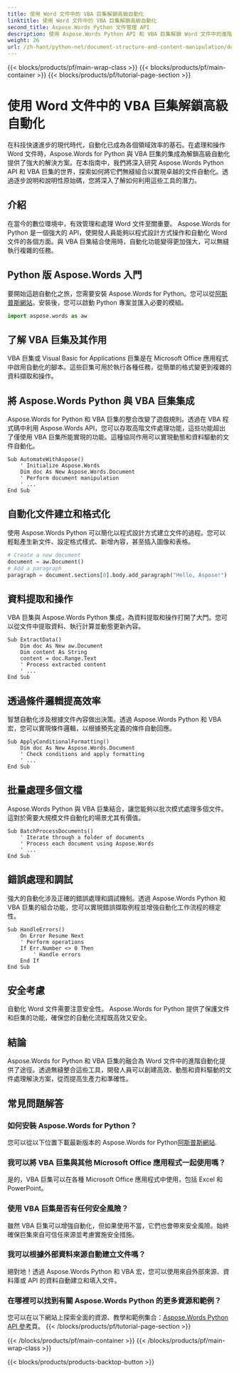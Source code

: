 ```yaml
---
title: 使用 Word 文件中的 VBA 巨集解鎖高級自動化
linktitle: 使用 Word 文件中的 VBA 巨集解鎖高級自動化
second_title: Aspose.Words Python 文件管理 API
description: 使用 Aspose.Words Python API 和 VBA 巨集解鎖 Word 文件中的進階自動化。透過原始程式碼和常見問題逐步學習。現在就提高生產力。訪問[連結]。
weight: 26
url: /zh-hant/python-net/document-structure-and-content-manipulation/document-vba-macros/
---
```


{{< blocks/products/pf/main-wrap-class >}}
{{< blocks/products/pf/main-container >}}
{{< blocks/products/pf/tutorial-page-section >}}

# 使用 Word 文件中的 VBA 巨集解鎖高級自動化


在科技快速進步的現代時代，自動化已成為各個領域效率的基石。在處理和操作 Word 文件時，Aspose.Words for Python 與 VBA 巨集的集成為解鎖高級自動化提供了強大的解決方案。在本指南中，我們將深入研究 Aspose.Words Python API 和 VBA 巨集的世界，探索如何將它們無縫組合以實現卓越的文件自動化。透過逐步說明和說明性原始碼，您將深入了解如何利用這些工具的潛力。


## 介紹

在當今的數位環境中，有效管理和處理 Word 文件至關重要。 Aspose.Words for Python 是一個強大的 API，使開發人員能夠以程式設計方式操作和自動化 Word 文件的各個方面。與 VBA 巨集結合使用時，自動化功能變得更加強大，可以無縫執行複雜的任務。

## Python 版 Aspose.Words 入門

要開始這趟自動化之旅，您需要安裝 Aspose.Words for Python。您可以從[阿斯普斯網站](https://releases.aspose.com/words/python/)。安裝後，您可以啟動 Python 專案並匯入必要的模組。

```python
import aspose.words as aw
```

## 了解 VBA 巨集及其作用

VBA 巨集或 Visual Basic for Applications 巨集是在 Microsoft Office 應用程式中啟用自動化的腳本。這些巨集可用於執行各種任務，從簡單的格式變更到複雜的資料擷取和操作。

## 將 Aspose.Words Python 與 VBA 巨集集成

Aspose.Words for Python 和 VBA 巨集的整合改變了遊戲規則。透過在 VBA 程式碼中利用 Aspose.Words API，您可以存取高階文件處理功能，這些功能超出了僅使用 VBA 巨集所能實現的功能。這種協同作用可以實現動態和資料驅動的文件自動化。

```vba
Sub AutomateWithAspose()
    ' Initialize Aspose.Words
    Dim doc As New Aspose.Words.Document
    ' Perform document manipulation
    ' ...
End Sub
```

## 自動化文件建立和格式化

使用 Aspose.Words Python 可以簡化以程式設計方式建立文件的過程。您可以輕鬆產生新文件、設定格式樣式、新增內容，甚至插入圖像和表格。

```python
# Create a new document
document = aw.Document()
# Add a paragraph
paragraph = document.sections[0].body.add_paragraph("Hello, Aspose!")
```

## 資料提取和操作

VBA 巨集與 Aspose.Words Python 集成，為資料提取和操作打開了大門。您可以從文件中提取資料、執行計算並動態更新內容。

```vba
Sub ExtractData()
    Dim doc As New aw.Document
    Dim content As String
    content = doc.Range.Text
    ' Process extracted content
    ' ...
End Sub
```

## 透過條件邏輯提高效率

智慧自動化涉及根據文件內容做出決策。透過 Aspose.Words Python 和 VBA 宏，您可以實現條件邏輯，以根據預先定義的條件自動回應。

```vba
Sub ApplyConditionalFormatting()
    Dim doc As New Aspose.Words.Document
    ' Check conditions and apply formatting
    ' ...
End Sub
```

## 批量處理多個文檔

Aspose.Words Python 與 VBA 巨集結合，讓您能夠以批次模式處理多個文件。這對於需要大規模文件自動化的場景尤其有價值。

```vba
Sub BatchProcessDocuments()
    ' Iterate through a folder of documents
    ' Process each document using Aspose.Words
    ' ...
End Sub
```

## 錯誤處理和調試

強大的自動化涉及正確的錯誤處理和調試機制。透過 Aspose.Words Python 和 VBA 巨集的組合功能，您可以實現錯誤擷取例程並增強自動化工作流程的穩定性。

```vba
Sub HandleErrors()
    On Error Resume Next
    ' Perform operations
    If Err.Number <> 0 Then
        ' Handle errors
    End If
End Sub
```

## 安全考慮

自動化 Word 文件需要注意安全性。 Aspose.Words for Python 提供了保護文件和巨集的功能，確保您的自動化流程既高效又安全。

## 結論

Aspose.Words for Python 和 VBA 巨集的融合為 Word 文件中的進階自動化提供了途徑。透過無縫整合這些工具，開發人員可以創建高效、動態和資料驅動的文件處理解決方案，從而提高生產力和準確性。

## 常見問題解答

### 如何安裝 Aspose.Words for Python？
您可以從以下位置下載最新版本的 Aspose.Words for Python[阿斯普斯網站](https://releases.aspose.com/words/python/).

### 我可以將 VBA 巨集與其他 Microsoft Office 應用程式一起使用嗎？
是的，VBA 巨集可以在各種 Microsoft Office 應用程式中使用，包括 Excel 和 PowerPoint。

### 使用 VBA 巨集是否有任何安全風險？
雖然 VBA 巨集可以增強自動化，但如果使用不當，它們也會帶來安全風險。始終確保巨集來自可信任來源並考慮實施安全措施。

### 我可以根據外部資料來源自動建立文件嗎？
絕對地！透過 Aspose.Words Python 和 VBA 宏，您可以使用來自外部來源、資料庫或 API 的資料自動建立和填入文件。

### 在哪裡可以找到有關 Aspose.Words Python 的更多資源和範例？
您可以在以下網站上探索全面的資源、教學和範例集合：[Aspose.Words Python API 參考](https://reference.aspose.com/words/python-net/)頁。
{{< /blocks/products/pf/tutorial-page-section >}}

{{< /blocks/products/pf/main-container >}}
{{< /blocks/products/pf/main-wrap-class >}}

{{< blocks/products/products-backtop-button >}}
